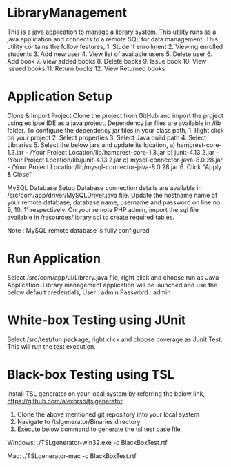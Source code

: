 # LibraryManagement
This is a java application to manage a library system. This utility runs as a java application and connects to a remote SQL for data management. This utility contains the follow features,
	1. Student enrollment
	2. Viewing enrolled students
	3. Add new user
	4. View list of available users
	5. Delete user
	6. Add book
	7. View added books
	8. Delete books
	9. Issue book
	10. View issued books
	11. Return books
	12. View Returned books
	
# Application Setup
Clone & Import Project
	Clone the project from GitHub and import the project using eclipse IDE as a java project. Dependency jar files are available in /lib folder. To configure the dependency jar files in your class path,
	1. Right click on your project
	2. Select properties
	3. Select Java build path
	4. Select Libraries
	5. Select the below jars and update its location,
		a) hamcrest-core-1.3.jar				-	/Your Project Location/lib/hamcrest-core-1.3.jar
		b) junit-4.13.2.jar					-	/Your Project Location/lib/junit-4.13.2.jar
		c) mysql-connector-java-8.0.28.jar	-	/Your Project Location/lib/mysql-connector-java-8.0.28.jar
	6. Click "Apply & Close" 

MySQL Database Setup
	Database connection details are available in /src/com/app/driver/MySQLDriver.java file. Update the hostname name of your remote database, database name, username and password on line no. 9, 10, 11 respectively. On your remote PHP admin, import the sql file available in /resources/library.sql to create required tables.

Note : MySQL remote database is fully configured

# Run Application
Select /src/com/app/ui/Library.java file, right click and choose run as Java Application. Library management application will be launched and use the below default credentials,
	User 		: admin
	Password 	: admin
	
# White-box Testing using JUnit
Select /src/test/fun package, right click and choose coverage as Junit Test. This will run the test execution.

# Black-box Testing using TSL
Install TSL generator on your local system by referring the below link,
https://github.com/alexorso/tslgenerator

1. Clone the above mentioned git repository into your local system
2. Navigate to /tslgenerator/Binaries directory
3. Execute below command to generate the tsl test case file,

Windows:
./TSLgenerator-win32.exe -c BlackBoxTest.rtf

Mac:
./TSLgenerator-mac -c BlackBoxTest.rtf





